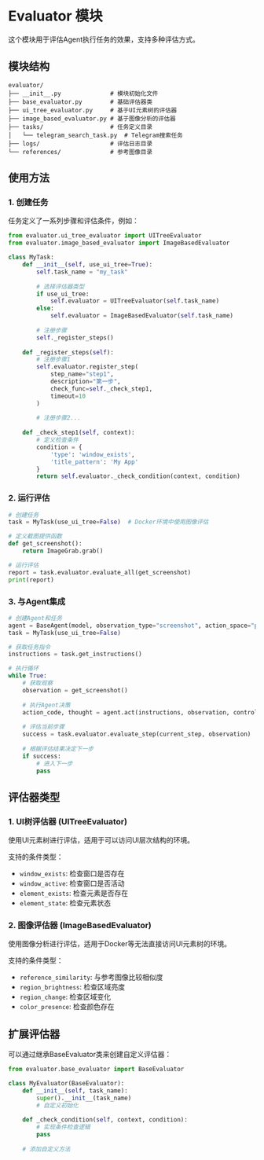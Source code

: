 # Evaluator 模块

这个模块用于评估Agent执行任务的效果，支持多种评估方式。

## 模块结构

```
evaluator/
├── __init__.py              # 模块初始化文件
├── base_evaluator.py        # 基础评估器类
├── ui_tree_evaluator.py     # 基于UI元素树的评估器
├── image_based_evaluator.py # 基于图像分析的评估器
├── tasks/                   # 任务定义目录
│   └── telegram_search_task.py  # Telegram搜索任务
├── logs/                    # 评估日志目录
└── references/              # 参考图像目录
```

## 使用方法

### 1. 创建任务

任务定义了一系列步骤和评估条件，例如：

```python
from evaluator.ui_tree_evaluator import UITreeEvaluator
from evaluator.image_based_evaluator import ImageBasedEvaluator

class MyTask:
    def __init__(self, use_ui_tree=True):
        self.task_name = "my_task"
        
        # 选择评估器类型
        if use_ui_tree:
            self.evaluator = UITreeEvaluator(self.task_name)
        else:
            self.evaluator = ImageBasedEvaluator(self.task_name)
            
        # 注册步骤
        self._register_steps()
        
    def _register_steps(self):
        # 注册步骤1
        self.evaluator.register_step(
            step_name="step1",
            description="第一步",
            check_func=self._check_step1,
            timeout=10
        )
        
        # 注册步骤2...
        
    def _check_step1(self, context):
        # 定义检查条件
        condition = {
            'type': 'window_exists',
            'title_pattern': 'My App'
        }
        return self.evaluator._check_condition(context, condition)
```

### 2. 运行评估

```python
# 创建任务
task = MyTask(use_ui_tree=False)  # Docker环境中使用图像评估

# 定义截图提供函数
def get_screenshot():
    return ImageGrab.grab()

# 运行评估
report = task.evaluator.evaluate_all(get_screenshot)
print(report)
```

### 3. 与Agent集成

```python
# 创建Agent和任务
agent = BaseAgent(model, observation_type="screenshot", action_space="pyautogui")
task = MyTask(use_ui_tree=False)

# 获取任务指令
instructions = task.get_instructions()

# 执行循环
while True:
    # 获取观察
    observation = get_screenshot()
    
    # 执行Agent决策
    action_code, thought = agent.act(instructions, observation, controller)
    
    # 评估当前步骤
    success = task.evaluator.evaluate_step(current_step, observation)
    
    # 根据评估结果决定下一步
    if success:
        # 进入下一步
        pass
```

## 评估器类型

### 1. UI树评估器 (UITreeEvaluator)

使用UI元素树进行评估，适用于可以访问UI层次结构的环境。

支持的条件类型：
- `window_exists`: 检查窗口是否存在
- `window_active`: 检查窗口是否活动
- `element_exists`: 检查元素是否存在
- `element_state`: 检查元素状态

### 2. 图像评估器 (ImageBasedEvaluator)

使用图像分析进行评估，适用于Docker等无法直接访问UI元素树的环境。

支持的条件类型：
- `reference_similarity`: 与参考图像比较相似度
- `region_brightness`: 检查区域亮度
- `region_change`: 检查区域变化
- `color_presence`: 检查颜色存在

## 扩展评估器

可以通过继承BaseEvaluator类来创建自定义评估器：

```python
from evaluator.base_evaluator import BaseEvaluator

class MyEvaluator(BaseEvaluator):
    def __init__(self, task_name):
        super().__init__(task_name)
        # 自定义初始化
        
    def _check_condition(self, context, condition):
        # 实现条件检查逻辑
        pass
        
    # 添加自定义方法
``` 